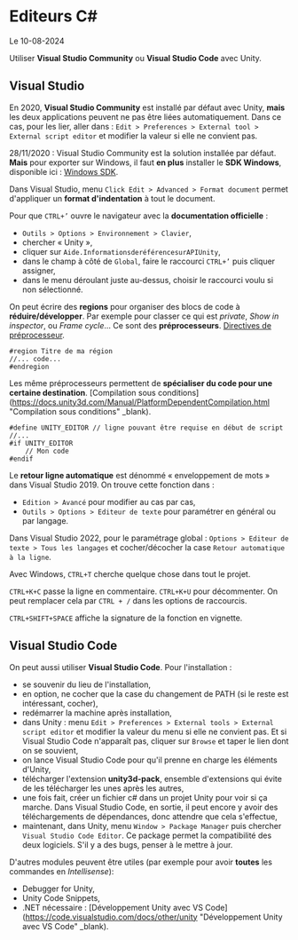 # Editeurs C#

Le 10-08-2024

Utiliser **Visual Studio Community** ou **Visual Studio Code** avec Unity.

## Visual Studio

En 2020, **Visual Studio Community** est installé par défaut avec Unity, **mais** les deux applications peuvent ne pas être liées automatiquement. Dans ce cas, pour les lier, aller dans : `Edit > Preferences > External tool > External script editor` et modifier la valeur si elle ne convient pas.

28/11/2020 : Visual Studio Community est la solution installée par défaut. **Mais** pour exporter sur Windows, il faut **en plus** installer le **SDK Windows**, disponible ici : [Windows SDK](https://developer.microsoft.com/fr-fr/windows/downloads/windows-sdk "Windows SDK").

Dans Visual Studio, menu `Click Edit > Advanced > Format document` permet d'appliquer un **format d'indentation** à tout le document. 

Pour que `CTRL+’` ouvre le navigateur avec la **documentation officielle** : 
- `Outils > Options > Environnement > Clavier`,
- chercher « Unity »,
- cliquer sur `Aide.InformationsderéférencesurAPIUnity`,
- dans le champ à côté de `Global`, faire le raccourci `CTRL+’` puis cliquer assigner,
- dans le menu déroulant juste au-dessus, choisir le raccourci voulu si non sélectionné.

On peut écrire des **regions** pour organiser des blocs de code à **réduire/développer**. Par exemple pour classer ce qui est *private*, *Show in inspector*, ou *Frame cycle*... Ce sont des **préprocesseurs**. [Directives de préprocesseur](https://docs.microsoft.com/fr-fr/dotnet/csharp/language-reference/preprocessor-directives "Directives de préprocesseur").
```
#region Titre de ma région
//... code...
#endregion  
```

Les même préprocesseurs permettent de **spécialiser du code pour une certaine destination**. [Compilation sous conditions](https://docs.unity3d.com/Manual/PlatformDependentCompilation.html "Compilation sous conditions"  _blank).
```
#define UNITY_EDITOR // ligne pouvant être requise en début de script
//...
#if UNITY_EDITOR
	// Mon code
#endif
```

Le **retour ligne automatique** est dénommé « enveloppement de mots » dans Visual Studio 2019. On trouve cette fonction dans :
- `Edition > Avancé` pour modifier au cas par cas,
- `Outils > Options > Editeur de texte` pour paramétrer en général ou par langage.

Dans Visual Studio 2022, pour le paramétrage global : `Options > Editeur de texte > Tous les langages` et cocher/décocher la case  `Retour automatique à la ligne`.

Avec Windows, `CTRL+T` cherche quelque chose dans tout le projet.

`CTRL+K+C` passe la ligne en commentaire. `CTRL+K+U` pour décommenter. On peut remplacer cela par `CTRL + /` dans les options de raccourcis.

`CTRL+SHIFT+SPACE` affiche la signature de la fonction en vignette.

## Visual Studio Code

On peut aussi utiliser **Visual Studio Code**. Pour l'installation : 
- se souvenir du lieu de l'installation,
- en option, ne cocher que la case du changement de PATH (si le reste est intéressant, cocher),
- redémarrer la machine après installation,
- dans Unity : menu `Edit > Preferences > External tools > External script editor` et modifier la valeur du menu si elle ne convient pas. Et si Visual Studio Code n'apparaît pas, cliquer sur `Browse` et taper le lien dont on se souvient,
- on lance Visual Studio Code pour qu'il prenne en charge les éléments d'Unity,
- télécharger l'extension **unity3d-pack**, ensemble d'extensions qui évite de les télécharger les unes après les autres,
- une fois fait, créer un fichier c# dans un projet Unity pour voir si ça marche. Dans Visual Studio Code, en sortie, il peut encore y avoir des téléchargements de dépendances, donc attendre que cela s'effectue,
- maintenant, dans Unity, menu `Window > Package Manager` puis chercher `Visual Studio Code Editor`. Ce package permet la compatibilité des deux logiciels. S'il y a des bugs, penser à le mettre à jour.

D'autres modules peuvent être utiles (par exemple pour avoir **toutes** les commandes en *Intellisense*):
- Debugger for Unity,
- Unity Code Snippets,
- .NET nécessaire : [Développement Unity avec VS Code](https://code.visualstudio.com/docs/other/unity "Développement Unity avec VS Code" _blank).
